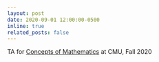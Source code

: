 ```yaml
---
layout: post
date: 2020-09-01 12:00:00-0500
inline: true
related_posts: false
---
```


TA for [Concepts of Mathematics](https://www.math.cmu.edu/~jmackey/151_128/welcome.html) at CMU, Fall 2020
